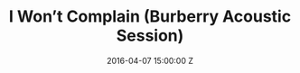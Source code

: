 ---
title: I Won’t Complain (Burberry Acoustic Session)
date: 2016-04-07 15:00:00 Z
image: "/uploads/i-wont-complain-acoustic.jpg"
video: https://www.youtube.com/watch?v=Nu9NjAP8M0Q
---